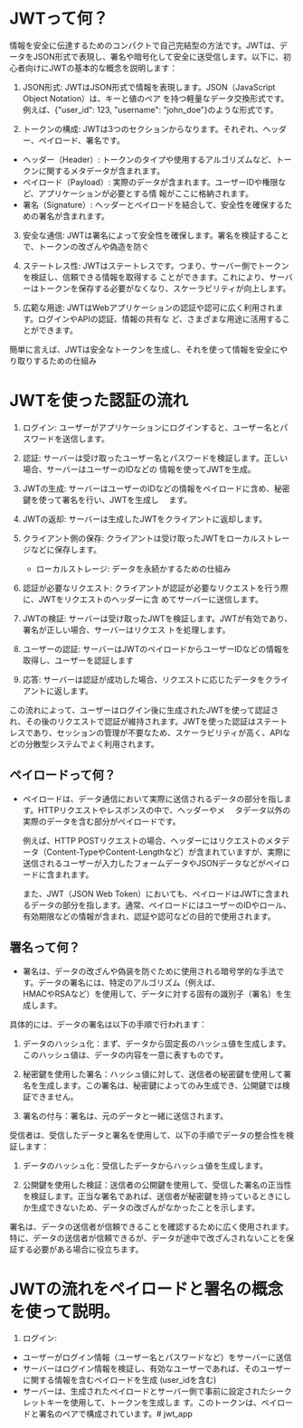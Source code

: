 # JWTって何？

情報を安全に伝達するためのコンパクトで自己完結型の方法です。JWTは、データをJSON形式で表現し、署名や暗号化して安全に送受信します。以下に、初心者向けにJWTの基本的な概念を説明します：

1. JSON形式: JWTはJSON形式で情報を表現します。JSON（JavaScript Object Notation）は、キーと値のペア
           を持つ軽量なデータ交換形式です。例えば、{"user_id": 123, "username": "john_doe"}のような形式です。

2. トークンの構成: JWTは3つのセクションからなります。それぞれ、ヘッダー、ペイロード、署名です。

* ヘッダー（Header）: トークンのタイプや使用するアルゴリズムなど、トークンに関するメタデータが含まれます。
* ペイロード（Payload）: 実際のデータが含まれます。ユーザーIDや権限など、アプリケーションが必要とする情
                        報がここに格納されます。
* 署名（Signature）: ヘッダーとペイロードを結合して、安全性を確保するための署名が含まれます。

3. 安全な通信: JWTは署名によって安全性を確保します。署名を検証することで、トークンの改ざんや偽造を防ぐ

4. ステートレス性: JWTはステートレスです。つまり、サーバー側でトークンを検証し、信頼できる情報を取得する 
                ことができます。これにより、サーバーはトークンを保存する必要がなくなり、スケーラビリティが向上します。

5. 広範な用途: JWTはWebアプリケーションの認証や認可に広く利用されます。ログインやAPIの認証、情報の共有な
            ど、さまざまな用途に活用することができます。

簡単に言えば、JWTは安全なトークンを生成し、それを使って情報を安全にやり取りするための仕組み

# JWTを使った認証の流れ

1. ログイン: ユーザーがアプリケーションにログインすると、ユーザー名とパスワードを送信します。

2. 認証: サーバーは受け取ったユーザー名とパスワードを検証します。正しい場合、サーバーはユーザーのIDなどの
        情報を使ってJWTを生成。

3. JWTの生成: サーバーはユーザーのIDなどの情報をペイロードに含め、秘密鍵を使って署名を行い、JWTを生成し
            　ます。

4. JWTの返却: サーバーは生成したJWTをクライアントに返却します。

5. クライアント側の保存: クライアントは受け取ったJWTをローカルストレージなどに保存します。
    * ローカルストレージ: データを永続かするための仕組み

6. 認証が必要なリクエスト: クライアントが認証が必要なリクエストを行う際に、JWTをリクエストのヘッダーに含
                        めてサーバーに送信します。

7. JWTの検証: サーバーは受け取ったJWTを検証します。JWTが有効であり、署名が正しい場合、サーバーはリクエス
            トを処理します。

8. ユーザーの認証: サーバーはJWTのペイロードからユーザーIDなどの情報を取得し、ユーザーを認証します

9. 応答: サーバーは認証が成功した場合、リクエストに応じたデータをクライアントに返します。

この流れによって、ユーザーはログイン後に生成されたJWTを使って認証され、その後のリクエストで認証が維持されます。JWTを使った認証はステートレスであり、セッションの管理が不要なため、スケーラビリティが高く、APIなどの分散型システムでよく利用されます。


## ペイロードって何？

* ペイロードは、データ通信において実際に送信されるデータの部分を指します。HTTPリクエストやレスポンスの中で、ヘッダーやメ
　タデータ以外の実際のデータを含む部分がペイロードです。

  例えば、HTTP POSTリクエストの場合、ヘッダーにはリクエストのメタデータ（Content-TypeやContent-Lengthなど）が含まれていますが、実際に送信されるユーザーが入力したフォームデータやJSONデータなどがペイロードに含まれます。

  また、JWT（JSON Web Token）においても、ペイロードはJWTに含まれるデータの部分を指します。通常、ペイロードにはユーザーのIDやロール、有効期限などの情報が含まれ、認証や認可などの目的で使用されます。

## 署名って何？
* 署名は、データの改ざんや偽装を防ぐために使用される暗号学的な手法です。データの署名には、特定のアルゴリズム（例えば、  
    HMACやRSAなど）を使用して、データに対する固有の識別子（署名）を生成します。

具体的には、データの署名は以下の手順で行われます：

1. データのハッシュ化：まず、データから固定長のハッシュ値を生成します。このハッシュ値は、データの内容を一意に表すものです。

2. 秘密鍵を使用した署名：ハッシュ値に対して、送信者の秘密鍵を使用して署名を生成します。この署名は、秘密鍵によってのみ生成でき、公開鍵では検証できません。

3. 署名の付与：署名は、元のデータと一緒に送信されます。

受信者は、受信したデータと署名を使用して、以下の手順でデータの整合性を検証します：

1. データのハッシュ化：受信したデータからハッシュ値を生成します。

2. 公開鍵を使用した検証：送信者の公開鍵を使用して、受信した署名の正当性を検証します。正当な署名であれば、送信者が秘密鍵を持っているときにしか生成できないため、データの改ざんがなかったことを示します。

署名は、データの送信者が信頼できることを確認するために広く使用されます。特に、データの送信者が信頼できるが、データが途中で改ざんされないことを保証する必要がある場合に役立ちます。


# JWTの流れをペイロードと署名の概念を使って説明。

1. ログイン:
* ユーザーがログイン情報（ユーザー名とパスワードなど）をサーバーに送信
* サーバーはログイン情報を検証し、有効なユーザーであれば、そのユーザーに関する情報を含むペイロードを生成
  (user_idを含む)
* サーバーは、生成されたペイロードとサーバー側で事前に設定されたシークレットキーを使用して、トークンを生成しま
  す。このトークンは、ペイロードと署名のペアで構成されています。# jwt_app
